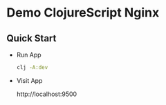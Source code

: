 # Demo ClojureScript Nginx

## Quick Start

- Run App

  ```bash
  clj -A:dev
  ```

- Visit App

  http://localhost:9500
